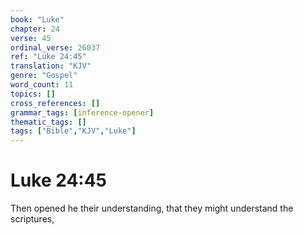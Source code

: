 ```yaml
---
book: "Luke"
chapter: 24
verse: 45
ordinal_verse: 26037
ref: "Luke 24:45"
translation: "KJV"
genre: "Gospel"
word_count: 11
topics: []
cross_references: []
grammar_tags: [inference-opener]
thematic_tags: []
tags: ["Bible","KJV","Luke"]
---
```


# Luke 24:45

Then opened he their understanding, that they might understand the scriptures,
